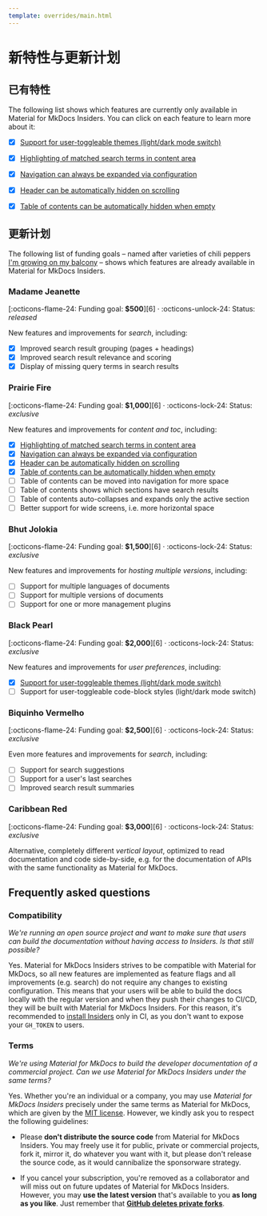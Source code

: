 ```yaml
---
template: overrides/main.html
---
```


# 新特性与更新计划



## 已有特性

The following list shows which features are currently only available in Material
for MkDocs Insiders. You can click on each feature to learn more about it:

- [x] [Support for user-toggleable themes (light/dark mode switch)][11]
- [x] [Highlighting of matched search terms in content area][12]
- [x] [Navigation can always be expanded via configuration][13]
- [x] [Header can be automatically hidden on scrolling][14]
- [x] [Table of contents can be automatically hidden when empty][15]

  [11]: setup/changing-the-colors.md#color-palette-toggle
  [12]: setup/setting-up-site-search.md#highlighting-search
  [13]: setup/setting-up-navigation.md#navigation-expansion
  [14]: setup/setting-up-the-header.md#automatic-hiding
  [15]: setup/setting-up-navigation.md#automatic-hiding

## 更新计划

The following list of funding goals – named after varieties of chili peppers 
[I'm growing on my balcony][16] – shows which features are already available
in Material for MkDocs Insiders.

[16]: https://www.instagram.com/squidfunk/

### Madame Jeanette

[:octicons-flame-24: Funding goal: __$500__][6] ·
:octicons-unlock-24: Status: _released_

New features and improvements for _search_, including:

- [x] Improved search result grouping (pages + headings)
- [x] Improved search result relevance and scoring
- [x] Display of missing query terms in search results

### Prairie Fire

[:octicons-flame-24: Funding goal: __$1,000__][6] ·
:octicons-lock-24: Status: _exclusive_

New features and improvements for _content and toc_, including:

- [x] [Highlighting of matched search terms in content area][12]
- [x] [Navigation can always be expanded via configuration][13]
- [x] [Header can be automatically hidden on scrolling][14]
- [x] [Table of contents can be automatically hidden when empty][15]
- [ ] Table of contents can be moved into navigation for more space
- [ ] Table of contents shows which sections have search results
- [ ] Table of contents auto-collapses and expands only the active section
- [ ] Better support for wide screens, i.e. more horizontal space

### Bhut Jolokia

[:octicons-flame-24: Funding goal: __$1,500__][6] ·
:octicons-lock-24: Status: _exclusive_

New features and improvements for _hosting multiple versions_, including:

- [ ] Support for multiple languages of documents 
- [ ] Support for multiple versions of documents
- [ ] Support for one or more management plugins

### Black Pearl

[:octicons-flame-24: Funding goal: __$2,000__][6] ·
:octicons-lock-24: Status: _exclusive_

New features and improvements for _user preferences_, including:

- [x] [Support for user-toggleable themes (light/dark mode switch)][11]
- [ ] Support for user-toggleable code-block styles (light/dark mode switch)

### Biquinho Vermelho

[:octicons-flame-24: Funding goal: __$2,500__][6] ·
:octicons-lock-24: Status: _exclusive_

Even more features and improvements for _search_, including:

- [ ] Support for search suggestions
- [ ] Support for a user's last searches
- [ ] Improved search result summaries

### Caribbean Red

[:octicons-flame-24: Funding goal: __$3,000__][6] ·
:octicons-lock-24: Status: _exclusive_

Alternative, completely different _vertical layout_, optimized to read
documentation and code side-by-side, e.g. for the documentation of APIs with
the same functionality as Material for MkDocs.

## Frequently asked questions

### Compatibility

_We're running an open source project and want to make sure that users can build
the documentation without having access to Insiders. Is that still possible?_

Yes. Material for MkDocs Insiders strives to be compatible with Material for
MkDocs, so all new features are implemented as feature flags and all
improvements (e.g. search) do not require any changes to existing configuration.
This means that your users will be able to build the docs locally with the
regular version and when they push their changes to CI/CD, they will be built
with Material for MkDocs Insiders. For this reason, it's recommended to
[install Insiders][17] only in CI, as you don't want to expose your `GH_TOKEN`
to users.

### Terms

_We're using Material for MkDocs to build the developer documentation of a
commercial project. Can we use Material for MkDocs Insiders under the same
terms?_

Yes. Whether you're an individual or a company, you may use _Material for MkDocs
Insiders_ precisely under the same terms as Material for MkDocs, which are given
by the [MIT license][18]. However, we kindly ask you to respect the following
guidelines:

- Please __don't distribute the source code__ from Material for MkDocs Insiders.
  You may freely use it for public, private or commercial projects, fork it,
  mirror it, do whatever you want with it, but please don't release the source
  code, as it would cannibalize the sponsorware strategy.

- If you cancel your subscription, you're removed as a collaborator and will
  miss out on future updates of Material for MkDocs Insiders. However, you may
  __use the latest version__ that's available to you __as long as you like__.
  Just remember that __[GitHub deletes private forks][19]__.

  [17]: publishing-your-site.md#github-pages
  [18]: license.md
  [19]: https://docs.github.com/en/github/setting-up-and-managing-your-github-user-account/removing-a-collaborator-from-a-personal-repository